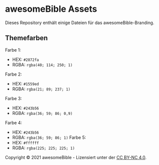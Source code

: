 # awesomeBible Assets

Dieses Repository enthält einige Dateien für das awesomeBible-Branding.

## Themefarben
Farbe 1: 
- HEX: ``#2872fa``
- RGBA: ``rgba(40; 114; 250; 1)``

Farbe 2: 
- HEX: ``#1559ed``
- RGBA: ``rgba(21; 89; 237; 1)``

Farbe 3:
- HEX: ``#243b56``
- RGBA: ``rgba(36; 59; 86; 0,9)``

Farbe 4: 
- HEX: ``#243b56``
- RGBA: ``rgba(36; 59; 86; 1)``
Farbe 5: 
- HEX: ``#ffffff``
- RGBA: ``rgba(225; 225; 225; 1)``

Copyright © 2021 awesomeBible - Lizensiert unter der [CC BY-NC 4.0](https://creativecommons.org/licenses/by-nc/4.0/deed.de).
